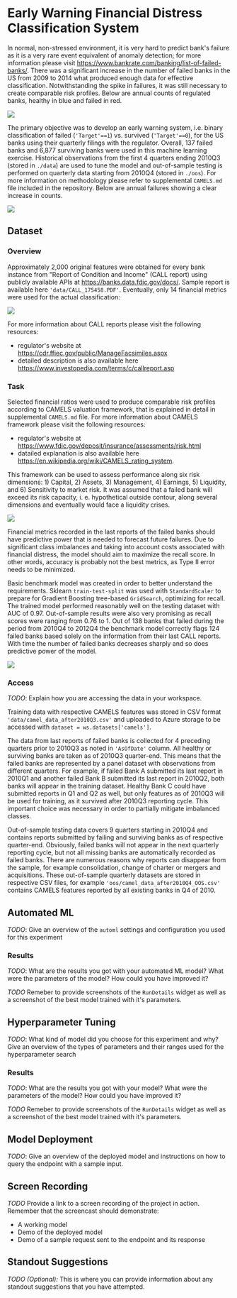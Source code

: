 # Early Warning Financial Distress Classification System

In normal, non-stressed environment, it is very hard to predict bank's failure as it is a very rare event equivalent of anomaly detection; for more information please visit https://www.bankrate.com/banking/list-of-failed-banks/. There was a significant increase in the number of failed banks in the US from 2009 to 2014 what produced enough data for effective classification. Notwithstanding the spike in failures, it was still necessary to create comparable risk profiles. Below are annual counts of regulated banks, healthy in blue and failed in red.

![](https://github.com/allaccountstaken/automl_v_hyperdrive/blob/main/plots/all_banks.png) 

The primary objective was to develop an early warning system, i.e. binary classification of failed (`'Target'==1`) vs. survived (`'Target'==0`), for the US banks using their quarterly filings with the regulator. Overall, 137 failed banks and 6,877 surviving banks were used in this machine learning exercise. Historical observations from the first 4 quarters ending 2010Q3 (stored in `./data`) are used to tune the model and out-of-sample testing is performed on quarterly data starting from 2010Q4 (stored in `./oos`).  For more information on methodology please refer to supplemental `CAMELS.md` file included in the repository. Below are annual failures showing a clear increase in counts.

![](https://github.com/allaccountstaken/automl_v_hyperdrive/blob/main/plots/failed_banks.png)

## Dataset

### Overview

Approximately 2,000 original features were obtained for every bank instance from "Report of Condition and Income" (CALL report) using publicly available APIs at https://banks.data.fdic.gov/docs/. Sample report is available here `'data/CALL_175458.PDF'`. Eventually, only 14 financial metrics were used for the actual classification:

![](https://github.com/allaccountstaken/automl_v_hyperdrive/blob/main/plots/selected_financials.png)

For more information about CALL reports please visit the following resources:

-   regulator's website at https://cdr.ffiec.gov/public/ManageFacsimiles.aspx
-   detailed description is also available here https://www.investopedia.com/terms/c/callreport.asp

### Task

Selected financial ratios were used to produce comparable risk profiles according to CAMELS valuation framework, that is explained in detail in supplemental `CAMELS.md` file. For more information about CAMELS framework please visit the following resources:

 -   regulator's website at https://www.fdic.gov/deposit/insurance/assessments/risk.html 
 -   datailed explanation is also available here https://en.wikipedia.org/wiki/CAMELS_rating_system.

This framework can be used to assess performance along six risk dimensions: 1) Capital, 2) Assets, 3) Management, 4) Earnings, 5) Liquidity, and 6) Sensitivity to market risk. It was assumed that a failed bank will exceed its risk capacity, i. e. hypothetical outside contour, along several dimensions and eventually would face a liquidity crises. 

![](https://github.com/allaccountstaken/automl_v_hyperdrive/blob/main/plots/single_CAMELS.png)

Financial metrics recorded in the last reports of the failed banks should have predictive power that is needed to forecast future failures. Due to significant class imbalances and taking into account costs associated with financial distress, the model should aim to maximize the recall score. In other words, accuracy is probably not the best metrics, as Type II error needs to be minimized.

Basic benchmark model was created in order to better understand the requirements. Sklearn `train-test-split` was used with `StandardScaler` to prepare for Gradient Boosting tree-based `GridSearch`, optimizing for recall. The trained model performed reasonably well on the testing dataset with AUC of 0.97. Out-of-sample results were also very promising as recall scores  were ranging from 0.76 to 1. Out of 138 banks that failed during the period from 2010Q4 to 2012Q4 the benchmark model correctly flags 124 failed banks based solely on the information from their last CALL reports. With time the number of failed banks decreases sharply and so does predictive power of the model.

![](https://github.com/allaccountstaken/automl_v_hyperdrive/blob/main/plots/oos_GBM.png)

### Access
*TODO*: Explain how you are accessing the data in your workspace.

Training data with respective CAMELS features was stored in CSV format `'data/camel_data_after2010Q3.csv'` and uploaded to Azure storage to be accessed with `dataset = ws.datasets['camels']`. 

The data from last reports of failed banks is collected for 4 preceding quarters prior to 2010Q3 as noted in `'AsOfDate'` column. All healthy or surviving banks are taken as of 2010Q3 quarter-end. This means that the failed banks are represented by a panel dataset with observations from different quarters. For example, if failed Bank A submitted its last report in 2010Q1 and another failed Bank B submitted its last report in 2010Q2, both banks will appear in the training dataset. Healthy Bank C could have submitted reports in Q1 and Q2 as well, but only features as of 2010Q3 will be used for training, as it survived after 2010Q3 reporting cycle. This important choice was necessary in order to partially mitigate imbalanced classes.

Out-of-sample testing data covers 9 quarters starting in 2010Q4 and contains reports submitted by failing and surviving banks as of respective quarter-end. Obviously, failed banks will not appear in the next quarterly reporting cycle, but not all missing banks are automatically recorded as failed banks. There are numerous reasons why reports can disappear from the sample, for example consolidation, change of charter or mergers and acquisitions. These out-of-sample quarterly datasets are stored in respective CSV files, for example `'oos/camel_data_after2010Q4_OOS.csv'` contains CAMELS features reported by all existing banks in Q4 of 2010.

 

## Automated ML
*TODO*: Give an overview of the `automl` settings and configuration you used for this experiment

### Results
*TODO*: What are the results you got with your automated ML model? What were the parameters of the model? How could you have improved it?

*TODO* Remeber to provide screenshots of the `RunDetails` widget as well as a screenshot of the best model trained with it's parameters.

## Hyperparameter Tuning
*TODO*: What kind of model did you choose for this experiment and why? Give an overview of the types of parameters and their ranges used for the hyperparameter search


### Results
*TODO*: What are the results you got with your model? What were the parameters of the model? How could you have improved it?

*TODO* Remeber to provide screenshots of the `RunDetails` widget as well as a screenshot of the best model trained with it's parameters.

## Model Deployment
*TODO*: Give an overview of the deployed model and instructions on how to query the endpoint with a sample input.

## Screen Recording
*TODO* Provide a link to a screen recording of the project in action. Remember that the screencast should demonstrate:
- A working model
- Demo of the deployed  model
- Demo of a sample request sent to the endpoint and its response

## Standout Suggestions
*TODO (Optional):* This is where you can provide information about any standout suggestions that you have attempted.
